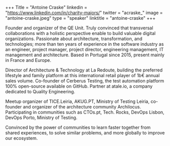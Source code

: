 +++
Title = "Antoine Craske"
linkedin = "https://www.linkedin.com/in/charity-majors/"
twitter = "acraske_"
image = "antoine-craske.jpeg"
type = "speaker"
linktitle = "antoine-craske"
+++


Founder and organizer of the QE Unit. Truly convinced that transversal collaborations with a holistic perspective enable to build valuable digital organizations. Passionate about architecture, transformation, and technologies; more than ten years of experience in the software industry as an engineer, project manager, project director, engineering management, IT management and architecture. Based in Portugal since 2015, present mainly in France and Europe.

Director of Architecture & Technology at La Redoute, building the preferred lifestyle and family platform at this international retail player of 1b€ annual sales volume. Co-founder of Cerberus Testing, the test automation platform 100% open-source available on GitHub. Partner at atale.io, a company dedicated to Quality Engineering.

Meetup organizer of TICE.Leiria, AKUG.PT, Ministry of Testing Leiria, co-founder and organizer of the architecture community Archilocus. Participating in communities such as CTOs.pt, Tech. Rocks, DevOps Lisbon, DevOps Porto, Ministry of Testing.

Convinced by the power of communities to learn faster together from shared experiences, to solve similar problems, and more globally to improve our ecosystem.
